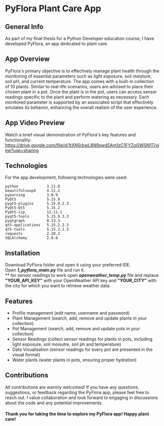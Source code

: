 # PyFlora Plant Care App

## General Info
As part of my final thesis for a Python Developer education course, I have developed PyFlora, an app dedicated to plant care.  

## App Overview
PyFlora's primary objective is to effectively manage plant health through the monitoring of essential parameters such as light exposure, soil moisture, soil pH, and current temperature. The app comes with a built-in collection of 10 plants. Similar to real-life scenarios, users are advised to place their chosen plant in a pot. Once the plant is in the pot, users can access sensor readings specific to the plant and perform watering as necessary. Each monitored parameter is supported by an associated script that effectively emulates its behavior, enhancing the overall realism of the user experience.

## App Video Preview
Watch a brief visual demonstration of PyFlora's key features and functionality:
https://drive.google.com/file/d/1tXN5rbwL8N9swd5Am1zC1FYZoj5WSN1T/view?usp=sharing

## Technologies 
For the app development, following technologies were used:

    python             3.11.0
    beautifulsoup4     4.11.1
    pyparsing          3.0.9
    PyQt5              5.15.9
    pyqt5-plugins      5.15.9.2.3
    PyQt5-Qt5          5.15.2
    PyQt5-sip          12.11.1
    pyqt5-tools        5.15.9.3.3
    pyqtgraph          0.13.3
    qt5-applications   5.15.2.2.3
    qt5-tools          5.15.2.1.3
    requests           2.28.2
    SQLAlchemy         2.0.0

## Installation
Download PyFlora folder and open it using your preferred IDE.  
Open _**1_pyflora_main.py**_ file and run it.  
** for sensor readings to work open _**openweather_temp.py**_ file and replace **"YOUR_API_KEY"** with your OpenWeather API key and **"YOUR_CITY"** with the city for which you want to retrieve weather data.

## Features 
* Profile management (edit name, username and password)
* Plant Management (search, add, remove and update plants in your collection)
* Pot Management (search, add, remove and update pots in your collection)
* Sensor Readings (collect sensor readings for plants in pots, including light exposure, soil moisutre, soil ph and temperature)
* Data Visualisation (sensor readings for every pot are presented in the visual format)
* Water plants (water plants in pots, ensuring proper hydration)

## Contributions
All contributions are warmly welcomed! If you have any questions, suggestions, or feedback regarding the PyFlora app, please feel free to reach out. I value collaboration and look forward to engaging in 
discussions about the code and any potential improvements.


#### Thank you for taking the time to explore my PyFlora app! Happy plant care!
